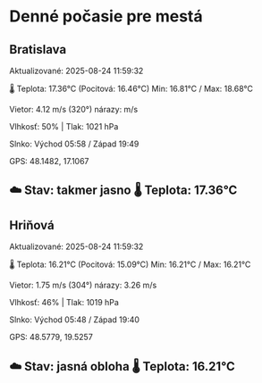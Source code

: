 ﻿# Denné počasie pre mestá

## Bratislava
Aktualizované: 2025-08-24 11:59:32

🌡️ Teplota: 17.36°C 
(Pocitová: 16.46°C)
Min: 16.81°C / Max: 18.68°C

Vietor: 4.12 m/s    (320°) 
nárazy:  m/s

Vlhkosť: 50% | Tlak: 1021 hPa

Slnko: Východ 05:58 / Západ 19:49

GPS: 48.1482, 17.1067

☁️ Stav: takmer jasno        🌡️ Teplota: 17.36°C
---

## Hriňová
Aktualizované: 2025-08-24 11:59:32

🌡️ Teplota: 16.21°C 
(Pocitová: 15.09°C)
Min: 16.21°C / Max: 16.21°C

Vietor: 1.75 m/s (304°)
nárazy: 3.26 m/s

Vlhkosť: 46% | Tlak: 1019 hPa

Slnko: Východ 05:48 / Západ 19:40

GPS: 48.5779, 19.5257

☁️ Stav: jasná obloha        🌡️ Teplota: 16.21°C
---
